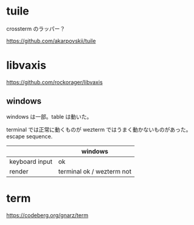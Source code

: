 # tuile

crossterm のラッパー？

https://github.com/akarpovskii/tuile

# libvaxis

https://github.com/rockorager/libvaxis

## windows

windows は一部。table は動いた。

terminal では正常に動くものが wezterm ではうまく動かないものがあった。
escape sequence.

|                | windows                   |
| -------------- | ------------------------- |
| keyboard input | ok                        |
| render         | terminal ok / wezterm not |

# term

https://codeberg.org/gnarz/term
